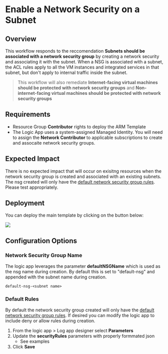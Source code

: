 

# Enable a Network Security on a Subnet

## Overview

This workflow responds to the reccomendation **Subnets should be associated with a network security group** by creating a network security and associating it with the subnet. When a NSG is associated with a subnet, the ACL rules apply to all the VM instances and integrated services in that subnet, but don't apply to internal traffic inside the subnet. 

> This workflow will also remediate **Internet-facing virtual machines should be protected with network security groups** and **Non-internet-facing virtual machines should be protected with network security groups**

## Requirements

- Resource Group **Contributor** rights to deploy the ARM Template
- The Logic App uses a system-assigned Managed Identity. You will need to assign the **Network Contributor** to applicable subscriptions to create and assocaite network security groups. 

## Expected Impact
There is no expected impact that will occur on exisitng resources when the network security group is created and associated with an existing subnets. The nsg created will only have the [default network security group rules](https://learn.microsoft.com/azure/virtual-network/network-security-groups-overview#default-security-rules). Please test appropriately. 

## Deployment

You can deploy the main template by clicking on the button below:

<a href="https://portal.azure.com/#create/Microsoft.Template/uri/" target="_blank">
    <img src="https://aka.ms/deploytoazurebutton"/>
</a>


## Configuration Options

### Network Security Group Name
The logic app leverages the parameter **defaultNSGName** which is used as the nsg name during creation. By default this is set to "default-nsg" and appended with the subnet name during creation. 

``` 
default-nsg-<subnet name>
```

### Default Rules

By default the network security group created will only have the [default network security group rules](https://learn.microsoft.com/azure/virtual-network/network-security-groups-overview#default-security-rules). If desired you can modify the logic app to include deny or allow rules during creation. 

1. From the logic app > Log app designer select **Parameters**
2. Update the **securityRules** parameters with properly formmated json
    * See examples 
3. Click **Save**

